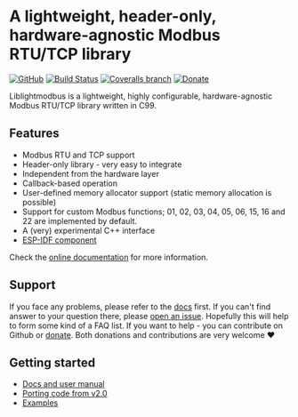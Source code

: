 # A lightweight, header-only, hardware-agnostic Modbus RTU/TCP library
[![GitHub](https://img.shields.io/github/license/Jacajack/liblightmodbus)](https://github.com/Jacajack/liblightmodbus/blob/master/LICENSE) [![Build Status](https://img.shields.io/endpoint.svg?url=https%3A%2F%2Factions-badge.atrox.dev%2Fjacajack%2Fliblightmodbus%2Fbadge%3Fref%3Dmaster&style=flat)](https://actions-badge.atrox.dev/jacajack/liblightmodbus/goto?ref=master) [![Coveralls branch](https://img.shields.io/coveralls/github/Jacajack/liblightmodbus/master)](https://coveralls.io/github/Jacajack/liblightmodbus?branch=master) [![Donate](https://img.shields.io/badge/Donate-PayPal-blue)](https://www.paypal.com/donate?hosted_button_id=KZ7DV93D98GAL)

Liblightmodbus is a lightweight, highly configurable, hardware-agnostic Modbus RTU/TCP library written in C99.

## Features
- Modbus RTU and TCP support
- Header-only library - very easy to integrate
- Independent from the hardware layer
- Callback-based operation
- User-defined memory allocator support (static memory allocation is possible)
- Support for custom Modbus functions; 01, 02, 03, 04, 05, 06, 15, 16 and 22 are implemented by default. 
- A (very) experimental C++ interface
- [ESP-IDF component](https://github.com/Jacajack/liblightmodbus-esp)

Check the [online documentation](https://jacajack.github.io/liblightmodbus/) for more information.

## Support
If you face any problems, please refer to the [docs](https://jacajack.github.io/liblightmodbus/) first. If you can't find answer to your question there, please [open an issue](https://github.com/Jacajack/liblightmodbus/issues/new). Hopefully this will help to form some kind of a FAQ list.
If you want to help - you can contribute on Github or [donate](https://www.paypal.com/donate/?hosted_button_id=KZ7DV93D98GAL). Both donations and contributions are very welcome :heart:

## Getting started
 - [Docs and user manual](https://jacajack.github.io/liblightmodbus/)
 - [Porting code from v2.0](https://jacajack.github.io/liblightmodbus/porting.html)
 - [Examples](./examples/)
